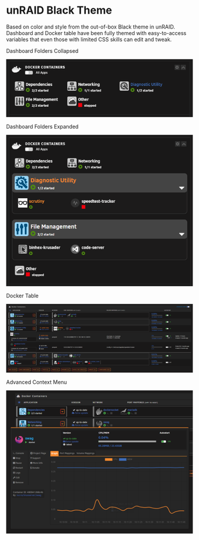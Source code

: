 # unRAID Black Theme

Based on color and style from the out-of-box Black theme in unRAID.
Dashboard and Docker table have been fully themed with easy-to-access variables that even those with limited CSS skills can edit and tweak.

Dashboard Folders Collapsed

![dashboard closed](black_theme_dashboard-closed.png)

Dashboard Folders Expanded

![dashboard open](black_theme_dashboard-open.png)

Docker Table

![docker table](black_theme_docker.png)

Advanced Context Menu

![advanced context menu](black_theme_docker_adv.png)
